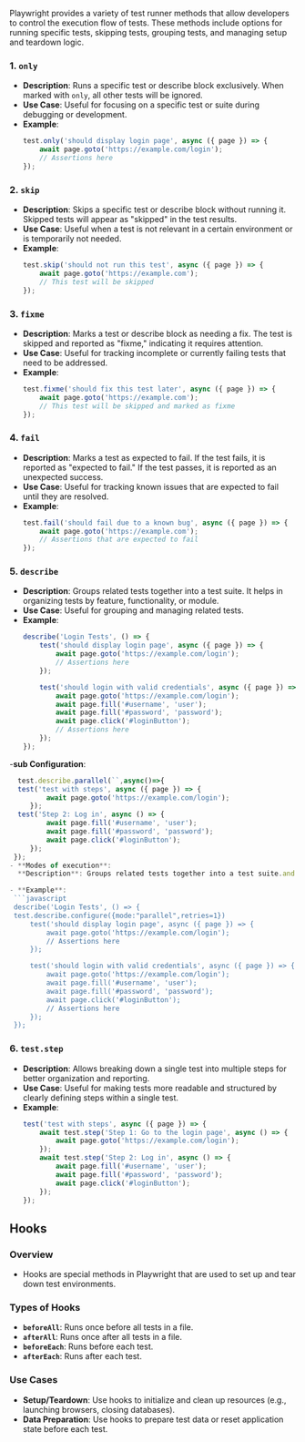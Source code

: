 Playwright provides a variety of test runner methods that allow developers to control the execution flow of tests. These methods include options for running specific tests, skipping tests, grouping tests, and managing setup and teardown logic.

### 1. `only`

- **Description**: Runs a specific test or describe block exclusively. When marked with `only`, all other tests will be ignored.
- **Use Case**: Useful for focusing on a specific test or suite during debugging or development.
- **Example**:
  ```javascript
  test.only('should display login page', async ({ page }) => {
      await page.goto('https://example.com/login');
      // Assertions here
  });
  ```

### 2. `skip`

- **Description**: Skips a specific test or describe block without running it. Skipped tests will appear as "skipped" in the test results.
- **Use Case**: Useful when a test is not relevant in a certain environment or is temporarily not needed.
- **Example**:
  ```javascript
  test.skip('should not run this test', async ({ page }) => {
      await page.goto('https://example.com');
      // This test will be skipped
  });
  ```

### 3. `fixme`

- **Description**: Marks a test or describe block as needing a fix. The test is skipped and reported as "fixme," indicating it requires attention.
- **Use Case**: Useful for tracking incomplete or currently failing tests that need to be addressed.
- **Example**:
  ```javascript
  test.fixme('should fix this test later', async ({ page }) => {
      await page.goto('https://example.com');
      // This test will be skipped and marked as fixme
  });
  ```

### 4. `fail`

- **Description**: Marks a test as expected to fail. If the test fails, it is reported as "expected to fail." If the test passes, it is reported as an unexpected success.
- **Use Case**: Useful for tracking known issues that are expected to fail until they are resolved.
- **Example**:
  ```javascript
  test.fail('should fail due to a known bug', async ({ page }) => {
      await page.goto('https://example.com');
      // Assertions that are expected to fail
  });
  ```

### 5. `describe`

- **Description**: Groups related tests together into a test suite. It helps in organizing tests by feature, functionality, or module.
- **Use Case**: Useful for grouping and managing related tests.
- **Example**:
  ```javascript
  describe('Login Tests', () => {
      test('should display login page', async ({ page }) => {
          await page.goto('https://example.com/login');
          // Assertions here
      });

      test('should login with valid credentials', async ({ page }) => {
          await page.goto('https://example.com/login');
          await page.fill('#username', 'user');
          await page.fill('#password', 'password');
          await page.click('#loginButton');
          // Assertions here
      });
  });

-**sub Configuration**:
 ```javascript
   test.describe.parallel(``,async()=>{
   test('test with steps', async ({ page }) => {    
          await page.goto('https://example.com/login');
      });
   test('Step 2: Log in', async () => {
          await page.fill('#username', 'user');
          await page.fill('#password', 'password');
          await page.click('#loginButton');
      });
  });
- **Modes of execution**:
   **Description**: Groups related tests together into a test suite.and inject dependency or to run parallel.

- **Example**:
  ```javascript
  describe('Login Tests', () => {
  test.describe.configure({mode:"parallel",retries=1})
      test('should display login page', async ({ page }) => {
          await page.goto('https://example.com/login');
          // Assertions here
      });

      test('should login with valid credentials', async ({ page }) => {
          await page.goto('https://example.com/login');
          await page.fill('#username', 'user');
          await page.fill('#password', 'password');
          await page.click('#loginButton');
          // Assertions here
      });
  });

  ```

### 6. `test.step`

- **Description**: Allows breaking down a single test into multiple steps for better organization and reporting.
- **Use Case**: Useful for making tests more readable and structured by clearly defining steps within a single test.
- **Example**:
  ```javascript
  test('test with steps', async ({ page }) => {
      await test.step('Step 1: Go to the login page', async () => {
          await page.goto('https://example.com/login');
      });
      await test.step('Step 2: Log in', async () => {
          await page.fill('#username', 'user');
          await page.fill('#password', 'password');
          await page.click('#loginButton');
      });
  });

  ```
## Hooks

### Overview
- Hooks are special methods in Playwright that are used to set up and tear down test environments.

### Types of Hooks
- **`beforeAll`**: Runs once before all tests in a file.
- **`afterAll`**: Runs once after all tests in a file.
- **`beforeEach`**: Runs before each test.
- **`afterEach`**: Runs after each test.

### Use Cases
- **Setup/Teardown**: Use hooks to initialize and clean up resources (e.g., launching browsers, closing databases).
- **Data Preparation**: Use hooks to prepare test data or reset application state before each test.

